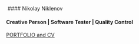﻿﻿﻿#### Nikolay Niklenov#### Creative Person | Software Tester | Quality Control[PORTFOLIO and CV](https://nniklenov.github.io/software-tester/)